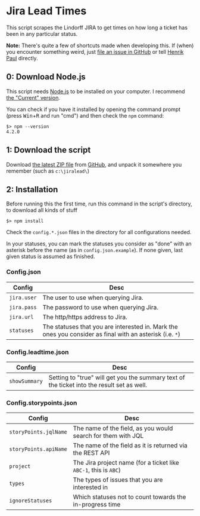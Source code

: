 # Jira Lead Times

This script scrapes the Lindorff JIRA to get times on how long a ticket has been in any particular status.

**Note:** There's quite a few of shortcuts made when developing this. If (when) you encounter something weird, just [file an issue in GitHub](https://github.com/lindorff/JiraLead/issues/new) or tell [Henrik Paul](mailto:henrik.paul@lindorff.com) directly.

## 0: Download Node.js

This script needs [Node.js](https://nodejs.org/) to be installed on your computer. I recommend [the "Current" version](https://nodejs.org/en/download/current/).

You can check if you have it installed by opening the command prompt (press <kbd>Win</kbd>+<kbd>R</kbd> and run "cmd") and then check the `npm` command:

    $> npm --version
    4.2.0

## 1: Download the script

Download [the latest ZIP file](https://github.com/lindorff/JiraLead/archive/master.zip) from [GitHub](https://github.com/lindorff/JiraLead), and unpack it somewhere you remember (such as `c:\jiralead\`)

## 2: Installation

Before running this the first time, run this command in the script's directory, to download all kinds of stuff

    $> npm install

Check the `config.*.json` files in the directory for all configurations needed.

In your statuses, you can mark the statuses you consider as "done" with an asterisk before the name (as in `config.json.example`). If none given, last given status is assumed as finished.

### Config.json

| Config      | Desc                                                                                                     |
| ----------- | -------------------------------------------------------------------------------------------------------- |
| `jira.user` | The user to use when querying Jira.                                                                      |
| `jira.pass` | The password to use when querying Jira.                                                                  |
| `jira.url`  | The http/https address to Jira.                                                                          |
| `statuses`  | The statuses that you are interested in. Mark the ones you consider as final with an asterisk (i.e. `*`) |

### Config.leadtime.json

| Config        | Desc                                                                                       |
| ------------- | ------------------------------------------------------------------------------------------ |
| `showSummary` | Setting to "true" will get you the summary text of the ticket into the result set as well. |

### Config.storypoints.json

| Config                | Desc                                                             |
| --------------------- | ---------------------------------------------------------------- |
| `storyPoints.jqlName` | The name of the field, as you would search for them with JQL     |
| `storyPoints.apiName` | The name of the field as it is returned via the REST API         |
| `project`             | The Jira project name (for a ticket like `ABC-1`, this is `ABC`) |
| `types`               | The types of issues that you are interested in                   |
| `ignoreStatuses`      | Which statuses not to count towards the in-progress time         |
